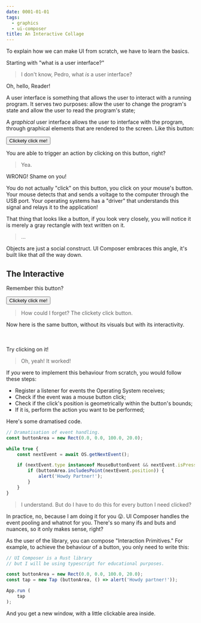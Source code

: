 ```yaml
---
date: 0001-01-01
tags:
  - graphics
  - ui-composer
title: An Interactive Collage
---
```

To explain how we can make UI from scratch, we have to learn the basics.

Starting with "what is a user interface?"

> I don't know, Pedro, what _is_ a user interface?

Oh, hello, Reader!

A user interface is something that allows the user to interact with a running program. It serves two purposes: allow the user to change the program's state and allow the user to read the program's state;

A _graphical_ user interface allows the user to interface with the program, through graphical elements that are rendered to the screen. Like this button:

<button onclick="alert('Howdy partner!')">Clickety click me!</button>

You are able to trigger an action by clicking on this button, right?

> Yea.

WRONG! Shame on you!

You do not actually "click" on this button, you click on your mouse's button. Your mouse detects that and sends a voltage to the computer through the USB port. Your operating systems has a "driver" that understands this signal and relays it to the application!

That thing that looks like a button, if you look very closely, you will notice it is merely a gray rectangle with text written on it.

> ...

Objects are just a social construct. UI Composer embraces this angle, it's built like that _all_ the way down.
## The Interactive

Remember this button?

<button onclick="alert('Howdy partner!')">Clickety click me!</button>

> How could I forget? The clickety click button.

Now here is the same button, without its visuals but with its interactivity.

<button onclick="alert('Howdy partner!')" style="opacity:0;">Clickety click me!</button>

Try clicking on it!

> Oh, yeah! It worked!

If _you_ were to implement this behaviour from scratch, you would follow these steps:
- Register a listener for events the Operating System receives;
- Check if the event was a mouse button click;
- Check if the click's position is geometrically within the button's bounds;
- If it is, perform the action you want to be performed;

Here's some dramatised code.

```typescript
// Dramatisation of event handling.
const buttonArea = new Rect(0.0, 0.0, 100.0, 20.0);

while true {
	const nextEvent = await OS.getNextEvent();

	if (nextEvent.type instanceof MouseButtonEvent && nextEvent.isPressed) {
		if (buttonArea.includesPoint(nextEvent.position)) {
			alert('Howdy Partner!');
		}
	}
}
```

> I understand. But do I have to do this for every button I need clicked?

In practice, no, because I am doing it for you 😛. UI Composer handles the event pooling and whatnot for you. There's so many ifs and buts and nuances, so it only makes sense, right?

As the user of the library, you can compose "Interaction Primitives." For example, to achieve the behaviour of a button, you only need to write this:

```typescript
// UI Composer is a Rust library
// but I will be using typescript for educational purposes.

const buttonArea = new Rect(0.0, 0.0, 100.0, 20.0);
const tap = new Tap (buttonArea, () => alert('Howdy partner!'));

App.run (
	tap
);
```

And you get a new window, with a little clickable area inside.

<div class="window">
	<input type="button" value="Button" onclick="alert('Howdy partner!')" style="width:100%; height: 100%; opacity: 0.0;"/>
</div>

> Oh, that's much simpler!

Pay attention to how to add the `tap` to the window, you pass it _as a value_, instead of calling `appendChild`.

This is important. It's what allows you to create "Components" in this manner:

```typescript
// This is a component! It's just a function that returns ui!
function Button(area, callback) {
	return new Tap(rect, callback)
}

App.run(
	Button (
		new Rect(0.0, 0.0, 100.0, 20.0), // area
		() => alert("Howdy partner!")    // callback
	),
)
```

> Oh!!!

But, hey, let's pretend for a second that you are the one writing this library. For `App.run`, it will receive our UI as the parameter.

```typescript
class App {
	static run(ui: UI) {
		while(true) {
			const nextEvent = await OS.getNextEvent();
			// Handle events here.
		}
	}
}

interface UI {}
```

> How does it know what to do when an event arrives?

It does not, knowing how to handle the event is actually a responsibility of the UI.

```typescript
class App {
	static run(ui: UI) {
		while(true) {
			const nextEvent = await OS.getNextEvent();
			ui.handleUIEvent(nextEvent);
		}
	}
}

interface UI {
	handleUIEvent(event: UIEvent): void;
}
```

We can create `Tap` as a `UI` that has an implementation of `handle_ui_event`.

```typescript
class Tap implements UI {
	rect: Rect;
	action: () => void;

	constructor(rect: Rect, action: () => void) {
		this.rect = rect;
		this.action = action;
	}

	handleUIEvent(event: UIEvent) {
		if (event.type instanceof MouseButtonEvent && event.isPressed) {
			if (buttonArea.includesPoint(event.position)) {
				self.action.call();
			}
		}
	}
}
```

> Oh, so the code for handling a click gets self-contained entirely within `Tap`, and I don't have to look at it ever again.

Yep. Now on to visuals!
## The Collage

Here are the button's visuals. A gray rectangle and text saying "Clickety click me!" overlayed on top:

<button disabled>Clickety click me!</button>

> Let me guess the steps...
> 
> Render a gray rectangle... then just draw text on top.

"Just draw text" would make a graphics developer foam at the mouth...

> I mean, it's just a bunch of small shapes, can't be that hard!

Let's just focus on everything that isn't text for now.

The digital canvas of your screen, is a big rectangular "fabric" made of tiny little parts that can change colour individually. These picture elements (short: pixels) are what we will ultimately render all our graphics onto.

> Are you really gonna tell me what a "pixel" is?

Yes!

Pixels are easily modifiable by changing some memory sitting somewhere. They are layed down in the one-dimensional memory left to right, then top to bottom, the same way letters flow in a paragraph of text.

<blockquote style="display:flex;flex-direction:row;gap:1em;">
<style>
	img {
		image-rendering:pixelated;
		min-width: 64px;
	}
</style>
<img src="./assets/8by8img.png"/>
	<div>[ Red, Yellow, Cyan, Green, Pink, Purple, Blue, Navy, Dark Gray, Light Gray, Darkish Light Gray, Lime, Pink, ... ]</div>
</blockquote>

> Yes Pedro do tell me what a pixel is...

_Patience..._

Drawing something like, say, a gray rectangle, would just be a matter of addressing each pixel one by one and changing its value.

```typescript
// Something like this

let screen: MemoryBuffer = ...;
let rect = Rectangle { x: 0, y: 0, width: 100, height: 20 };

for y in (rect.y..(rect.y + rect.height)) {
	for x in (rect.x..(rect.x + rect.width)) {
		image[x + y * image.width] = Color::gray();
	}
}
```

> I see...

Now... your computer's _Central Processing Unit (CPU)_ is very powerful, yes. [It can modify millions of pixels in a tenth of a second](https://play.rust-lang.org/?version=stable&mode=debug&edition=2021&gist=840c89a3b505da2d0f4915692483cdba).

But if we want to draw an app in 60 FPS, we have short of sixteen milliseconds to not only _draw_ to the screen, but calculate the colours, layout, state, everything.

The flaw of the CPU is that it executes instructions one after the other. And that is a shame, because the code to paint one pixel is independent from the code to paint other pixels.

> What if we use multi-threading? Like, with a quad-core processor. 

Then you get to be four times faster.

> Oh. Uh... what if we could get a big bucket of paint and throw at the screen...

Sure!

> What?

Consider this: "what if we had LESS powerful computation cores but had thousands of them?"

That would be what we call a _Graphics Processing Unit._

Like I said, GPUs are less powerful than CPUs per computing core, but they have the capability to interact with every pixel all at once, cutting rendering time by orders of magnitude. Like throwing a bucket of paint at the screen.

Instead of writing the pixel filling code ourselves, we talk to the GPU through a graphics library (_OpenGL_, _Vulkan_, _DirectX_, _Metal_) and tell it to do that work for us.

And it looks _kind of_ like this:

```typescript
// Highly paraphrased
const shader = "#version 300 void main() {drawMyStuffPleaseThanks();}";
const rect = new Rect(0, 0, 100, 20);
const params = { color: new Color(0.5, 0.5, 0.5) };
const screen: MemoryBuffer = ...;

// The GPU has its own memory;
// we need to copy our geometry data
// to a buffer in the GPU.
const geometry_gpu: GPUMemoryBuffer = ...;
const screen_gpu: GPUMemoryBuffer = ...;

vkMakePipeline(rect, shader);
...
vkCopyBuffer(rect, geometry_gpu);
vkYouWillRenderThisGeometry(geometry_gpu);
vkYouWillRenderItWithTheseParameters(params);
vkRenderMyRects();
vkCopyBuffer(screen_gpu, screen);
...
```

> Um, Okay, What? What is this?

Yeah, okay, this might look a slightly more verbose, but it is just some pseudo-code. I can assure you that, in practice, it is much, much, **much** more verbose.

Graphic libraries like _Vulkan_ try to give you as much control of the GPU as they can by letting you change state, rendering modes, allocate buffers, configuring the rendering pipeline to your need. The cost of all that freedom is having to be explicit about every step of the way. But the reward is that now things that would take seconds take milliseconds.

Silver lining is, a lot of it only needs to be done once. For example, once you have set up a GPU program, allocated the memory buffers, etc, you can reuse a lot of that work for the next frame.

> So, you would only need to create the buffers once.... And the pipeline, too... and then for the rest of the program you just keep calling `vkRenderMyRects()`...

Yes. And of course, send some new data whenever anything changes.

> Wait a second!

Hm?

> You just told me that copying data from place to place with the CPU is slow... but to render things with the GPU you need to copy the data to it every frame.

Well-

> If you have one rectangle, sure, that's just a few bytes... but if you have a million...

Very perceptive. The first good thing is, you don't have to send new geometry for _every_ rectangle. They all have the same geometry.

One of my favourite things GPUs can do is _Instanced Drawing_, where you specify a geometry once and draw it like, a million times by just saying:

```typescript
vkCmdDrawIndexed(like, a million times);
```

> Oh!

Yeah! With this, you can draw not just rectangles, but _entire worlds_ interactively.

> Like Minecraft!

Yeah! Like... Minecraft, sure. Imagine how many rectangles a Minecraft world has to render! It is a lot! In the case of UI, we have an advantage though. Because UI is 2D and elements sit in nested boxes, if something changes, we need not re-render the entire screen, but only the area that changed... in which case we only send over the positions and colours of the rectangles that changed.

> Woah! That's great! I sure hope I never have to write any of that!

Haha! Fair.

Here is how you would specify you want a rectangle to be drawn in UI Composer.

```typescript
let rect = new Rect(0.0, 0.0, 100.0, 20.0).with_color(Color.GRAY);
//   ^? Graphic

App.run(
	rect
)
```

> Oh. Just like the "tap."

Yes.

> Wait, I can understand that! I guess the `UI` interface that we made earlier would have a method for handling the GPU interaction...

```typescript
class App {
	static run(ui: UI) {
		while(true) {
			const nextEvent = await OS.getNextEvent();
			ui.handleUIEvent(nextEvent);
			ui.redraw();
		}
	}
}

interface UI {
	handleUIEvent(event: UIEvent): void;
	redraw(): void;
}
```

> Yeah, that makes sense! It looks very simple.

It is actually nothing like that, but let's not worry about that for now!

> What??

Really, we will get there!

The important part is that you can create components by aggregating primitives.

```typescript
function Button (rect, text, action): UI (
	return [
		rect.with_color(Color.GRAY),
		new Tap(rect, action),
	]
)

// Then, to use it:

App.run(
	Button(
		new Rect(0, 0, 100, 20),
		() => alert('Hello, there!'),
	)
)
```

> Oh, the title of this post makes sense now! Yeah this looks rad- WAIT.

Hm?

> This makes no sense at all! Shouldn't the function return `Array<UI>`?
> I thought it was a typo at first, but you did not even rewrite the `App.run` code to handle multiple elements?

Oh, the return type is correct. We just need to make sure that any `Array<UI>` also implements `UI`.

> You can't??? implement an interface for Array??? That's a type from the standard library!

Not in typescript, no, but UI Composer is written in _Rust_. In Rust, we can implement interfaces for anything. Kinda like this:

```typescript
impl interface for Array<UI> {
	handleUIEvent(event): void {
		for (const item of this) {
			item.handleUIEvent(event);
		}
	}

	redraw(): void {
		// Likewise...
	}
}
```

> A- ah...

If that's too weird, for now, you can pretend I added special handling in `App.run` for arrays. But the distinction between JS and Rust will become important in later blog posts.

> I do like how you can achieve some good rendering with not that many layers of abstraction. It feels... lightweight.

And still capable of doing everything a more powerful library can do. And then do it faster.

I am talking about digital audio workstations, code editors, painting programs...
## Adding State
If you have a button in a [**retained** mode](https://en.wikipedia.org/wiki/Retained_mode) UI, like in a browser with _HTML_, or in _GTK_ or _QT_, and you want to create elements, you need to... well, _create_ elements, and then "configure" them so they work together.

Consider the case of having a button making an element appear or disappear.

<blockquote style="display:flex; gap:1em;">
	<input id="btn" type="button" value="Show"/>
	<div id="element" style="visibility:hidden;">Hello there!</div>
	<script>
		let visible = false;
		let element = document.querySelector("#element");
		let btn = document.querySelector("#btn");
		btn.onclick= function() {
			visible = !visible;
			element.style.visibility = visible ? "visible" : "hidden";
			btn.value = visible ? "Hide" : "Show";
		};
	</script>
</blockquote>

You need to not only create the elements, but weave them together in how their states alter their visuals. 

```typescript
//Pseudo-code
let body = ...;
let visible = false;
let element = document.createElement("div");
let button = document.createElement("button");

body.appendChild(element);
body.appendChild(button);

element.style.visibility = "hidden";
button.value = "Show";

button.onClick = () => {
    visible = !visible;
	element.style.visibility = visible ? "visible" : "hidden";
	button.value = visible ? "Hide" : "Show";
}
```

> Now that you mentioned "creating big apps," I can see that writing all the updating code yourself can get cumbersome.

Cumbersome, prone to error, and requires you to _create_ elements that exist in memory...

Now check out the **immediate** mode equivalent.

```typescript
const visible = false;

function RenderUI() {
	Begin();
    if (Button(visible ? "Hide" : "Show")) {
        visible = !visible;
    }
    if (visible) {
        Text("Hello there!");
    }
	End();
}

```

> WHOA.

I know, right? Notice that you also never do _create_ elements.

> No? What does `Text` do?

Well, it does _not_ create an element. There is no "object" that sits in memory can be manipulated by you and whatnot. Basically, if the `Text()` function gets called in a frame, it means a little text exists in that frame. If it is not called, it does not exist. Same for the button.

> Oh, let me guess: if the button was pressed in that frame, the call to `Button(...)`, will return true?

Yes.

> It's so much less code!

Yeah! Because there is no code here that tells the UI how to update. When a change happens, it simply redraws the entire window from scratch. Possibly every frame.
<span style="opacity:0.2;">There are some optimisations, some good cache, but it still not suited for huge UI loads.</span>

For UI Composer, however, I wanted to have fine grained awareness of what can change what, when and how, so I can choose to re-render optimally.

> How do you know exactly what to re-render?

Well, the user tells me.

> So... like the cumbersome example you showed???

Uh- um- well, yeah but, like, with a different API, this complexity can be managed nicely by using Functional Programming!!!

> I don't think I want to be writing some esoteric math-thingy. I've tried looking at Haskell code before and my brain just could not understand it.

Funny you say that, since all the UI Composer user code I showed so far is functional.

> Huh?

What I mean by functional programming is... you do not just call a function to add a component... you _return_ it.

```typescript
function ShowAndHide(): UI {
	const rect = ...;
	const isVisible = false;

	return [
		Button(
			rect,
			isVisible ? "Hide" : "Show",
			() => isVisible = !isVisible,
		),
		isVisible ? Text(rect.translated(...), "Hello, there!") : []
	];
}
```

> As if "functional programming" is just "returning things instead of calling functions that do things."

Yes! That's exactly what it is.

> Really?

Yes!

> Have I been scared of this the whole time?

😛

> But even if you do return the UI, would this not still require redrawing the entire screen every time the variable changes?

Patience!
Here is how we make the UI know what reacts to what.

```typescript
function ShowAndHide(): UI {
	const rect = ...;
	const isVisibleState = new Editable(false);
	//          ^? Editable<bool>                

	return isVisibleState.map((isVisible) => [
		Button(
			rect,
			isVisible ? "Hide" : "Show",
			() => isVisibleState.set(!isVisible),
		),
		isVisible ? Text(rect, "Hello, there!") : []
	]);
}
```

> Of course it was gonna get more complicated!

Haha.

> Let's see... you changed `isVisible` to `isVisibleState` which is now of type `Editable<bool>`... whatever that is.
> 
> And you wrapped the UI part inside `isVisibleState.map(...)`.

Yep, `Editable`, is a monad that adds reactivity to a value.

> Monad? What? I don't... You lied to me! What is this!

You _also_ know what monads are! Consider this typescript code where you get a number and convert it to a string:

```typescript
function getSomeNumber(): number {
  ...
}

let num = getSomeNumber();
//   ^? number
let string = num.toString();
//   ^? string
```

> Okay, so you have a number then you convert it into a string.

Now suppose that this function _takes_ a while to complete. Maybe because it reads a file or does a `fetch` call to some API.

> That would make it `async`!

```typescript
async function getSomeNumber(): Promise<number> {
  ...
}
  ```

More specifically, it will no longer return `number`, but `Promise<number>`. But now we can not call `toString()` on the result to get our stringified number anymore.

> Which makes semantic sense, because the number isn't necessarily "here" yet.

Yes. But what if we want to specify what to do when the number comes in advance?

> We'd use `.then` with a callback that tells you what to do with the number that will arrive.

```typescript
let num_promise = getSomeNumber();
//     ^? Promise<number>
let string_promise = num_promise.then( num => num.toString() );
//     ^? Promise<string>
```

> Yeah, like that.

Then, we can pass `string_promise` forth for doing more transformations on it until eventually something `await`s it.

Now imagine this. What if this number that _will_ arrive... could arrive _more than once_?

> Oh.

Such construct is what we call a "Signal."

```typescript
function getSomeNumberState(): Signal<number> {
  ...
}

let numSignal = getSomeNumberSignal();
let stringSignal = numSignal.map( num => num.toString() );
```

> Oh my 😮.

Likewise, `string_state` is passed forth until eventually something `await`s it.

By mapping on the `Signal<String>` there you can eventually get a `Signal<LayoutItem>`. If you give UI Composer a `Signal<LayoutItem>` it will "await" it. Every time this Signal "resolves" with new UI, UI Composer will re-render it.

```typescript
let label = stringSignal.map( string => Text( string ) )
```

And it would re-render _only_ the UI the signal resolved with, not the whole screen.

> !!!
> 
> So this allows you to tell exactly what part of the UI changed. 

Yes.

> Bring me the reactive ShowAndHide component again.

```typescript
function ShowAndHide(): UI {
	const rect = ...;
	const isVisibleState = new Editable(false);
	//          ^? Editable<bool>                

	return isVisibleState.map((isVisible) => [
		Button(
			rect,
			isVisible ? "Hide" : "Show",
			() => isVisibleState.set(!isVisible),
		),
		isVisible ? Text(rect.translated(...), "Hello, there!") : []
	]);
}
```

> Okay, let's see.
> So Editable is a `Signal`. This code returns a `Signal<UI>`, which, I assume also implements `UI`.

Yes.

> Because it is a Signal, it can notify the App, whenever it resolves, that it has to redraw part of the screen, that is, with the UI it resolved with.

Yep.

> Oh, and whenever you call `.set` on it, it triggers a new "resolve" of the state!!!

Exactly!

And, by the way, since "state" is a first-class value now, we can do things like returning it from a function and have potentially thousands of UI items reacting to it each on their own, without manually writing every interaction.

> There's one thing I don't understand though...

*sigh...*

> Hey, don't get mad at me! You're literally the one writing my dialogue lines!

> So far, whenever you've drawn an element, like a Button, you've passed a variable named `rect` to it. Do I have to manually specify the exact pixel coordinates of where I want my button to be?

Yeah, no, in UI Composer you just pass the Button without a rect.

```typescript
App.run(
	Button(() => alert('Hello, there!'))
)
```

The UI you pass to `App.run` is layed out into a "container," and when you put a Button on it, it makes the button fill the whole window.

<div class="window">
	<input type="button" value="Button" onclick="alert('Hello there!')" style="width:100%; height: 100%; background-color: #ddd;"/>
</div>

> Wait... like you said, there's no "Button" element created...

Yes...

> So, how can the window resize the button? Doesn't the call to `Button` just return a `UI`? The library can't even introspect inside of the button to change it!

I've been waiting for us to get here.

Hear this... instead of returning UI straight up... the Button will return a _closure_ that returns UI.

> A closure?

A function.

> A function returning a function???

Yep! That's called a _Higher Order Function_, and is very common in functional programming.

```typescript
function Button(action): (rect: Rect) => UI (
	return (rect) => [
		rect.with_color(Color.GRAY),
		new Tap(rect, action),
	]
)
```

> WOAH.

In the library, actually, the inner closure can receive more than just `rect` from is parents, for example: theme (light or dark mode), gaps, locale, layout direction, user handedness...

```typescript
function Button(action): (hx: ParentHints) => UI (
	return (hx: ParentHints) => [
		hx.rect.with_color(Color.GRAY),
		new Tap(hx.rect, action),
	]
)
```

When you call `Button(...)`, what you are passing as a parameter to `App.run` is that inner closure. Every time the window resizes itself, it calls the closure to get new UI.

> This is great! What if I _don't_ want my Button to be Window-sized, though.

You can add containers between it and the window. A component, of course, is also just a higher order function.

In Standard UI, one of the design systems built on top of UI Composer, you have `Center`.

```typescript
App.run(
	Center (
		Button(() => alert('Hello, there!'))
	)
)
```

<div class="window" style="display: flex; align-items: center; justify-content: center;">
	<input type="button" value="Button" onclick="alert('Hello there!')" style="background-color:#ddd;"/>
</div>

> How does the window know that it now needs to centre the button?

It does not. In fact, it can not even "see" the button.

> Huh?

The window makes the `Center` component fill the entire window. Then, `Center`, centres the button by calling `lay` with a new rect.

```typescript
// A Container is a component that takes
// a component (which is a higher order function).
// It is a Higher Order Component.
function Center(item: LayoutItem): LayoutItem {
	return (hints: ParentHints) =>
		item.call({
			...hints,
			rect: hints.rect
					.center()
					.asRect()
					.withSizeCentered(/* The button size */)
		})
}
```

> Do the other hints cascade downwards, like with CSS?

Yes! A Container will usually modify one of the hints and pass the rest of them to its children unchanged.

> What if I want to lay out several buttons side to side?

You use an other container. Like `Row`.

```typescript
App.run(
	Row (
		Button(() => alert('Hello, there!')),
		Button(() => alert('Hello, there!')),
	)
)
```

Fun fact! Like all the components in Standard UI, `Row` is semantic by default! Instead of laying down elements "left to right," it lays them down in "Writing Order."

Because of `ParentHints`, it is aware of the current layout direction, and can lay the elements down right to left when you inform the `App` of a new locale.

> Interesting!

<div class="window" style="display: flex;">
	<input type="button" value="Button" onclick="alert('Hello there!')" style="background-color:#ddd; height: 100%;"/>
	<input type="button" value="Button" onclick="alert('Hello there!')" style="background-color:#ddd; height: 100%;"/>
</div>

> Wait! How does the `Row` know to put one button besides the other? It would need to know the size that the first button occupies... but the `Button(...)` call only returns a function.

If only we could add metadata to functions...

> Woah! Can we do that???

No. <span style="opacity: 0.2;">Thankfully.</span>

We will stop returning a closure and start returning an object instead. This object will contain two fields:

- The closure that returns UI;
- Some metadata;

> Child hints!

Yes!

```typescript
interface LayoutItem {
	hints: ChildHints;
	lay(hx: ParentHints): UI;
}

interface ChildHints {
	minimumSize: Size;
	naturalSize: Size;
	// ...
}

function Button (action): LayoutItem (
	return {
		hints: { minimumSize: ..., naturalSize: ... },
		lay: (hx: ParentHints) => [
			hx.rect.withColor(Color.GRAY),
			new Tap(hx.rect.translated(...), action),
		]
	}
)
```

> Oh... so `Row` receives two `LayoutItem`s. It reads the size of one, then it takes that into account when calling `lay` for the next one.

Hm. Interestingly, you did not question if child hints cascade...

> They do?

Yes! They cascade _upwards_. A container like `Center` is a `LayoutItem`, right? It has child hints of its own. It defines its minimum size as being the minimum size of its child.

> And Row defines its minimum size as being... the sum of the minimum sizes of the children!

Yes! Plus the gap, if there is one. And when laying items out, a container will _never_ force an element past its minimum size.

> And a container will never _be_ layed out past _its_ minimum size?

Yes! Even the window can never shrink past the minimum size of its child.

> So overflow is impossible!!!

Yes!

As long as you implement `Button` to respect the bounds of its `ParentHints`, overflow is impossible.

If you do want a component to hold more items than it should, you can opt _in_ to some specific way of achieving that.

```typescript
App.run (
	Scroll (
		Row (
			// Add as many buttons as you want!
		)
	)
)
```

This is what I meant by _soundness_ in my previous post. The behaviour of the UI is predictable down to the pixel.

> CSS could never!!!

Finally, let's replicate the "ShowAndHide" example with all that we learned.

```typescript
function ShowAndHide(): LayoutItem {
	const rect = ...;
	const isVisibleState = new Editable(false);
	
	return isVisibleState.map((isVisible) => Row(
		Button(
			() => isVisibleState.set(!isVisible),
		),
		isVisible
			? Text("Hello, there!")
			: []
	));
}

function Button(action): LayoutItem (
	return {
		hints: { minimumSize: ..., naturalSize: ... },
		lay: (hx: ParentHints) => [
			hx.rect.withColor(Color.GRAY),
			new Tap(hx.rect, action),
		]
	}
)
```

<div class="window" style="display: flex;">
	<input type="button" value="Button" onclick="this.parentElement.querySelector('span').classList.toggle('hidden')" style="background-color:#ddd; height: 100%;"/>
	<span class="hidden" style="user-select: none;">Hello there!</span>
	<style>.hidden { display: none; }</style>
</div>

Want to know the best part? Because UI Composer is written in Rust, all of these closures, objects and functions that would make a JavaScript program slow, incur no cost -- they are Zero-Cost abstractions.

So, in the end, the UI you write gets compiled to, essentially, the equivalent of you having written the OpenGL/Vulkan/Metal commands yourself.
## Conclusion
So, now you know the basic premise behind the UI Composer API.

Next week, I'll enter in more detail regarding _how exactly_ to use UI Composer concepts to make GUIs that scale. I'll introduce _Resources_, the _Editor Pattern_, _Meta-Components_ and Animation maths.

Until then!